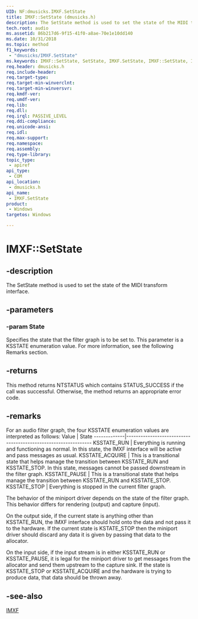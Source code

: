 ```yaml
---
UID: NF:dmusicks.IMXF.SetState
title: IMXF::SetState (dmusicks.h)
description: The SetState method is used to set the state of the MIDI transform interface.
tech.root: audio
ms.assetid: 86b217d6-9f15-41f0-a8ae-70e1e10dd140
ms.date: 10/31/2018
ms.topic: method
f1_keywords:
 - "dmusicks/IMXF.SetState"
ms.keywords: IMXF::SetState, SetState, IMXF.SetState, IMXF::SetState, IMXF.SetState
req.header: dmusicks.h
req.include-header:
req.target-type:
req.target-min-winverclnt:
req.target-min-winversvr:
req.kmdf-ver:
req.umdf-ver:
req.lib:
req.dll:
req.irql: PASSIVE_LEVEL
req.ddi-compliance:
req.unicode-ansi:
req.idl:
req.max-support:
req.namespace:
req.assembly:
req.type-library: 
topic_type: 
 - apiref
api_type: 
 - COM
api_location: 
 - dmusicks.h
api_name: 
 - IMXF.SetState
product: 
 - Windows
targetos: Windows

---
```


# IMXF::SetState


## -description

The SetState method is used to set the state of the MIDI transform interface.

## -parameters

### -param State
Specifies the state that the filter graph is to be set to. This parameter is a KSSTATE enumeration value. For more information, see the following Remarks section.



## -returns
This method returns NTSTATUS which contains STATUS_SUCCESS if the call was successful. Otherwise, the method returns an appropriate error code.

## -remarks

For an audio filter graph, the four KSSTATE enumeration values are interpreted as follows:
Value | State
-------------|---------------------------------------------------------------
KSSTATE_RUN | Everything is running and functioning as normal. In this state, the IMXF interface will be active and pass messages as usual.
KSSTATE_ACQUIRE | This is a transitional state that helps manage the transition between KSSTATE_RUN and KSSTATE_STOP. In this state, messages cannot be passed downstream in the filter graph. 
KSSTATE_PAUSE | This is a transitional state that helps manage the transition between KSSTATE_RUN and KSSTATE_STOP. 
KSSTATE_STOP | Everything is stopped in the current filter graph.

The behavior of the miniport driver depends on the state of the filter graph. This behavior differs for rendering (output) and capture (input).

On the output side, if the current state is anything other than KSSTATE_RUN, the IMXF interface should hold onto the data and not pass it to the hardware. If the current state is KSTATE_STOP then the miniport driver should discard any data it is given by passing that data to the allocator.

On the input side, if the input stream is in either KSSTATE_RUN or KSSTATE_PAUSE, it is legal for the miniport driver to get messages from the allocator and send them upstream to the capture sink. If the state is KSSTATE_STOP or KSSTATE_ACQUIRE and the hardware is trying to produce data, that data should be thrown away. 


## -see-also

[IMXF](nn-dmusicks-imxf.md)
